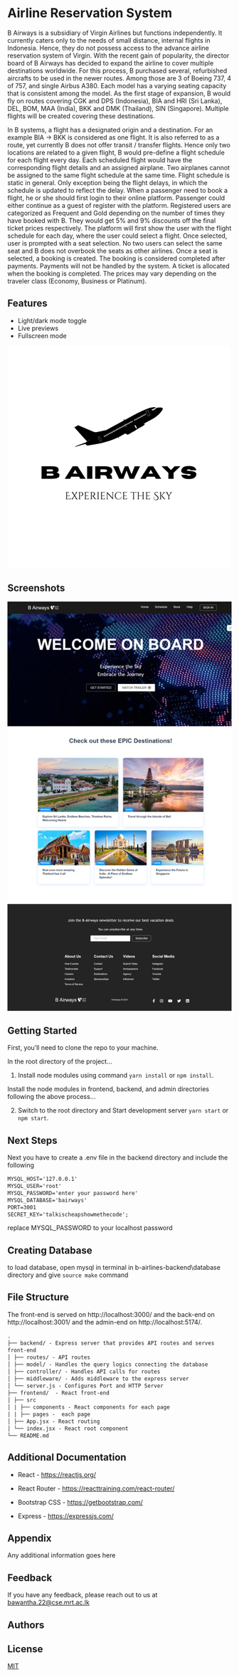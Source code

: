 
# Airline Reservation System  

B Airways is a subsidiary of Virgin Airlines but functions independently. It currently caters only 
to the needs of small distance, internal flights in Indonesia. Hence, they do not possess access 
to the advance airline reservation system of Virgin. With the recent gain of popularity, the 
director board of B Airways has decided to expand the airline to cover multiple destinations 
worldwide. For this process, B purchased several, refurbished aircrafts to be used in the newer 
routes. Among those are 3 of Boeing 737, 4 of 757, and single Airbus A380. Each model has 
a varying seating capacity that is consistent among the model. As the first stage of expansion, 
B would fly on routes covering CGK and DPS (Indonesia), BIA and HRI (Sri Lanka), DEL, 
BOM, MAA (India), BKK and DMK (Thailand), SIN (Singapore). Multiple flights will be created 
covering these destinations. 

In B systems, a flight has a designated origin and a destination. For an example BIA → BKK 
is considered as one flight. It is also referred to as a route, yet currently B does not offer transit 
/ transfer flights. Hence only two locations are related to a given flight, B would pre-define a 
flight schedule for each flight every day. Each scheduled flight would have the corresponding 
flight details and an assigned airplane. Two airplanes cannot be assigned to the same flight 
schedule at the same time. Flight schedule is static in general. Only exception being the flight 
delays, in which the schedule is updated to reflect the delay. When a passenger need to book 
a flight, he or she should first login to their online platform. Passenger could either continue as 
a guest of register with the platform. Registered users are categorized as Frequent and Gold 
depending on the number of times they have booked with B. They would get 5% and 9% 
discounts off the final ticket prices respectively. The platform will first show the user with the 
flight schedule for each day, where the user could select a flight. Once selected, user is 
prompted with a seat selection. No two users can select the same seat and B does not 
overbook the seats as other airlines. Once a seat is selected, a booking is created. The 
booking is considered completed after payments. Payments will not be handled by the system. 
A ticket is allocated when the booking is completed. The prices may vary depending on the 
traveler class (Economy, Business or Platinum).  

## Features

- Light/dark mode toggle
- Live previews
- Fullscreen mode



![Logo](b-airlines-frontend/public/images/B-Airways.png)


## Screenshots

![App Screenshot](b-airlines-frontend/public/images/bairwayshome.jpeg)

## Getting Started

First, you’ll need to clone the repo to your machine.

In the root directory of the project...

1. Install node modules using command `yarn install` or `npm install`.

Install the node modules in frontend, backend, and admin directories following the above process...

2. Switch to the root directory and Start development server `yarn start` or `npm start`.

## Next Steps

Next you have to create a .env file in the backend directory and include the following

```
MYSQL_HOST='127.0.0.1'
MYSQL_USER='root'
MYSQL_PASSWORD='enter your password here'
MYSQL_DATABASE='bairways'
PORT=3001
SECRET_KEY='talkischeapshowmethecode';
```

replace MYSQL_PASSWORD to your localhost password  

## Creating Database

to load database, open mysql in terminal in b-airlines-backend\database directory and give `source make` command

## File Structure

The front-end is served on http://localhost:3000/ and the back-end on http://localhost:3001/ and the admin-end on http://localhost:5174/.

```
.
├── backend/ - Express server that provides API routes and serves front-end
│ ├── routes/ - API routes
│ ├── model/ - Handles the query logics connecting the database
│ ├── controller/ - Handles API calls for routes
│ ├── middleware/ - Adds middleware to the express server
│ └── server.js - Configures Port and HTTP Server
├── frontend/  - React front-end
│ ├── src
│ | ├── components - React components for each page
| | ├── pages -  each page
│ ├── App.jsx - React routing
│ └── index.jsx - React root component
└── README.md
```

## Additional Documentation

- React - https://reactjs.org/
- React Router - https://reacttraining.com/react-router/

- Bootstrap CSS - https://getbootstrap.com/
- Express - https://expressjs.com/

## Appendix

Any additional information goes here


## Feedback

If you have any feedback, please reach out to us at bawantha.22@cse.mrt.ac.lk


## Authors





## License

[MIT](https://choosealicense.com/licenses/mit/)

